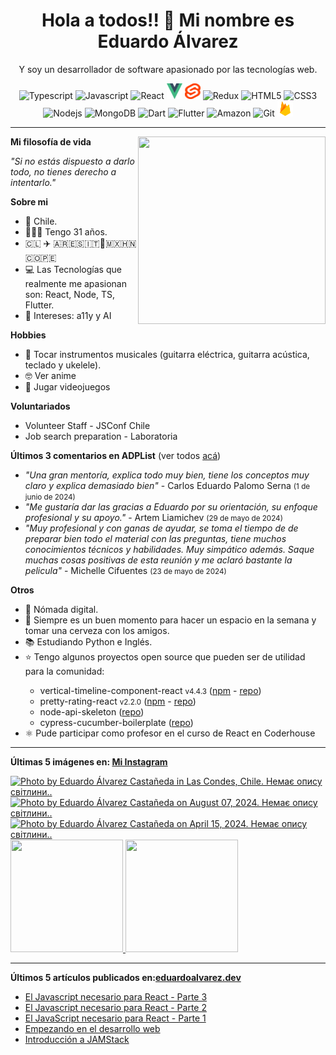 <h1 align="center">Hola a todos!! 👋 Mi nombre es Eduardo Álvarez</h1>
<p align="center">Y soy un desarrollador de software apasionado por las tecnologías web.</p>

<p align="center">
  <img
					src='https://github.com/Proskynete/Proskynete/blob/main/images/icons/ts.png?raw=true'
					alt=Typescript
					width='25'
					height='25'
				/> <img
					src='https://github.com/Proskynete/Proskynete/blob/main/images/icons/js.png?raw=true'
					alt=Javascript
					width='25'
					height='25'
				/> <img
					src='https://github.com/Proskynete/Proskynete/blob/main/images/icons/react.png?raw=true'
					alt=React
					width='25'
					height='25'
				/> <img
					src='https://github.com/Proskynete/Proskynete/blob/main/images/icons/vue.png?raw=true'
					alt=Vue
					width='25'
					height='25'
				/> <img
					src='https://github.com/Proskynete/Proskynete/blob/main/images/icons/svelte.png?raw=true'
					alt=Svelte
					width='25'
					height='25'
				/> <img
					src='https://github.com/Proskynete/Proskynete/blob/main/images/icons/redux.png?raw=true'
					alt=Redux
					width='25'
					height='25'
				/> <img
					src='https://github.com/Proskynete/Proskynete/blob/main/images/icons/html5.png?raw=true'
					alt=HTML5
					width='25'
					height='25'
				/> <img
					src='https://github.com/Proskynete/Proskynete/blob/main/images/icons/css3.png?raw=true'
					alt=CSS3
					width='25'
					height='25'
				/> <img
					src='https://github.com/Proskynete/Proskynete/blob/main/images/icons/node.png?raw=true'
					alt=Nodejs
					width='25'
					height='25'
				/> <img
					src='https://github.com/Proskynete/Proskynete/blob/main/images/icons/mongodb.png?raw=true'
					alt=MongoDB
					width='25'
					height='25'
				/> <img
					src='https://github.com/Proskynete/Proskynete/blob/main/images/icons/dart.png?raw=true'
					alt=Dart
					width='25'
					height='25'
				/> <img
					src='https://github.com/Proskynete/Proskynete/blob/main/images/icons/flutter.png?raw=true'
					alt=Flutter
					width='25'
					height='25'
				/> <img
					src='https://github.com/Proskynete/Proskynete/blob/main/images/icons/aws.png?raw=true'
					alt=Amazon Web Services
					width='25'
					height='25'
				/> <img
					src='https://github.com/Proskynete/Proskynete/blob/main/images/icons/git.png?raw=true'
					alt=Git
					width='25'
					height='25'
				/> <img
					src='https://github.com/Proskynete/Proskynete/blob/main/images/icons/firebase.png?raw=true'
					alt=Firebase
					width='25'
					height='25'
				/>
</p>

---
<img align="right" width="300" height="300" src="https://github.com/Proskynete/Proskynete/blob/main/images/proskynete_without_bg.gif?raw=true" />

<p><strong>Mi filosofía de vida</strong></p>
<p><i>"Si no estás dispuesto a darlo todo, no tienes derecho a intentarlo."</i></p>

<p><strong>Sobre mi</strong></p>
<ul>
  <li>📍 Chile.</li>
  <li>👨🏼‍💻 Tengo 31 años.</li>
  <li>🇨🇱 ✈️ 🇦🇷🇪🇸🇮🇹🗿🇲🇽🇭🇳🇨🇴🇵🇪</li>
  <li>💻 Las Tecnologías que realmente me apasionan son: React, Node, TS, Flutter.</li>
  <li>🧐 Intereses: a11y y AI</li>
</ul>

<p><strong>Hobbies</strong></p>
<ul>
  <li>🎼  Tocar instrumentos musicales (guitarra eléctrica, guitarra acústica, teclado y ukelele).</li>
  <li>🤓  Ver anime</li>
  <li>👾  Jugar videojuegos</li>
</ul>


<p><strong>Voluntariados</strong></p>
<ul>
  <li>Volunteer Staff - JSConf Chile</li>
  <li>Job search preparation - Laboratoria</li>
</ul>

<p><strong>Últimos 3 comentarios en ADPList</strong> (ver todos <a href="https://adplist.org/widgets/reviews?src=eduardo-alvarez" target='_blank'>acá</a>)</p>
<ul>
  <li><i>"Una gran mentoría, explica todo muy bien, tiene los conceptos muy claro y explica demasiado bien"</i> - Carlos Eduardo Palomo Serna <small>(1 de junio de 2024)</small></li>
<li><i>"Me gustaría dar las gracias a Eduardo por su orientación, su enfoque profesional y su apoyo."</i> - Artem Liamichev <small>(29 de mayo de 2024)</small></li>
<li><i>"Muy profesional y con ganas de ayudar, se toma el tiempo de de preparar bien todo el material con las preguntas, tiene muchos conocimientos técnicos y habilidades. Muy simpático además. Saque muchas cosas positivas de esta reunión y me aclaró bastante la pelicula"</i> - Michelle Cifuentes <small>(23 de mayo de 2024)</small></li>
</ul>



<p><strong>Otros</strong></p>
<ul>
  <li>🧳 Nómada digital.</li>
  <li>🍺 Siempre es un buen momento para hacer un espacio en la semana y tomar una cerveza con los amigos.</li>
  <li>📚 Estudiando Python e Inglés.</li>
  <li>⭐ Tengo algunos proyectos open source que pueden ser de utilidad para la comunidad:</li>
    <ul>
      <li>vertical-timeline-component-react <small>v4.4.3</small> (<a href="https://www.npmjs.com/package/vertical-timeline-component-react" target="_blank">npm</a> - <a href="https://github.com/Proskynete/vertical-timeline-component-react" target="_blank">repo</a>)</li>
      <li>pretty-rating-react <small>v2.2.0</small> (<a href="https://www.npmjs.com/package/pretty-rating-react" target="_blank">npm</a> - <a href="https://github.com/Proskynete/pretty-rating-react" target="_blank">repo</a>)</li>
      <li>node-api-skeleton (<a href="https://github.com/Proskynete/node-api-skeleton" target="_blank">repo</a>)</li>
      <li>cypress-cucumber-boilerplate (<a href="https://github.com/Proskynete/cypress-cucumber-boilerplate" target="_blank">repo</a>)</li>
    </ul>
  </li>
  <li>⚛️ Pude participar como profesor en el curso de React en Coderhouse</li>
</ul>

---

<p align="left">
  <strong>
    Últimas 5 imágenes en: <a href="https://instagram.com/eduardo_alvarez.dev" target='_blank'>Mi Instagram</a>
  </strong>
</p>

<a href='https://instagram.com/p/DBhjeA2Axnt' target='_blank'>
				<img
					src='https://instagram.fkiv3-1.fna.fbcdn.net/v/t51.29350-15/464573338_1976525002865602_1179937882880991005_n.jpg?stp=c0.180.1440.1440a_dst-jpg_e35_s640x640_sh0.08_tt6&efg=eyJ2ZW5jb2RlX3RhZyI6ImltYWdlX3VybGdlbi4xNDQweDE4MDAuc2RyLmYyOTM1MC5kZWZhdWx0X2ltYWdlIn0&_nc_ad=z-m&_nc_ht=instagram.fkiv3-1.fna.fbcdn.net&_nc_cat=110&_nc_oc=Q6cZ2AGGnmI4dRqbfiZHPLMO2kKrXSCjH7pT-8n8zg2wdQ_wUovuhNovZe2opl7-rvVgswY&_nc_ohc=ncJJLMSmMiYQ7kNvgFcMYot&_nc_gid=d3be2fd46dad4d9cbc567abcdd29cbb9&edm=ABmJApABAAAA&ccb=7-5&ig_cache_key=MzQ4NjIyMzU4MDY3OTgzODE4OQ%3D%3D.3-ccb7-5&oh=00_AYCA2VYq--7ZdoOhCY19DpemJrGahfvMyiwDYuY_uY4HPQ&oe=67C74763&_nc_sid=b41fef'
					alt='Photo by Eduardo Álvarez Castañeda in Las Condes, Chile. Немає опису світлини..'
					width='180'
					height='180'
				/>
    </a><a href='https://instagram.com/p/C-ZBiWAgJ5s' target='_blank'>
				<img
					src='https://instagram.fkiv3-1.fna.fbcdn.net/v/t51.29350-15/454284637_2211453355886743_1507808198217161850_n.jpg?se=-1&stp=c0.180.1440.1440a_dst-jpg_e35_s640x640_sh0.08_tt6&efg=eyJ2ZW5jb2RlX3RhZyI6ImltYWdlX3VybGdlbi4xNDQweDE4MDAuaGRyLmYyOTM1MC5kZWZhdWx0X2ltYWdlIn0&_nc_ad=z-m&_nc_ht=instagram.fkiv3-1.fna.fbcdn.net&_nc_cat=107&_nc_oc=Q6cZ2AGGnmI4dRqbfiZHPLMO2kKrXSCjH7pT-8n8zg2wdQ_wUovuhNovZe2opl7-rvVgswY&_nc_ohc=548uqV8KLkcQ7kNvgGNstIr&_nc_gid=d3be2fd46dad4d9cbc567abcdd29cbb9&edm=ABmJApABAAAA&ccb=7-5&ig_cache_key=MzQyOTc3OTMzODU5NjMxMTI3MA%3D%3D.3-ccb7-5&oh=00_AYCCH1npHlU-uTG0ClUT3LYlbUsh161ebM2j6dE9eHPl4g&oe=67C7571D&_nc_sid=b41fef'
					alt='Photo by Eduardo Álvarez Castañeda on August 07, 2024. Немає опису світлини..'
					width='180'
					height='180'
				/>
    </a><a href='https://instagram.com/p/C5ys60PpbWU' target='_blank'>
				<img
					src='https://instagram.fkiv3-1.fna.fbcdn.net/v/t51.29350-15/438754256_7249821605071420_8478687047672465221_n.jpg?stp=dst-jpg_e35_s480x480_tt6&efg=eyJ2ZW5jb2RlX3RhZyI6ImltYWdlX3VybGdlbi4xMDgweDEwODAuc2RyLmYyOTM1MC5kZWZhdWx0X2ltYWdlIn0&_nc_ad=z-m&_nc_ht=instagram.fkiv3-1.fna.fbcdn.net&_nc_cat=104&_nc_oc=Q6cZ2AGGnmI4dRqbfiZHPLMO2kKrXSCjH7pT-8n8zg2wdQ_wUovuhNovZe2opl7-rvVgswY&_nc_ohc=ZIodLlLfvqcQ7kNvgHFaneg&_nc_gid=d3be2fd46dad4d9cbc567abcdd29cbb9&edm=ABmJApABAAAA&ccb=7-5&ig_cache_key=MzM0NjkzNTAxODkzMDA3MDUxMg%3D%3D.3-ccb7-5&oh=00_AYAuW-m-5f3Cn3jqZsqsUXUcl9VkIP6fcJMkkyy0ArX0kQ&oe=67C7345C&_nc_sid=b41fef'
					alt='Photo by Eduardo Álvarez Castañeda on April 15, 2024. Немає опису світлини..'
					width='180'
					height='180'
				/>
    </a><a href='https://instagram.com/p/C5yrrizp3-T' target='_blank'>
				<img
					src='https://instagram.fkiv3-1.fna.fbcdn.net/v/t51.29350-15/438622031_732408608963625_5968600723231326392_n.jpg?stp=c0.280.720.720a_dst-jpg_e15_s320x320_tt6&efg=eyJ2ZW5jb2RlX3RhZyI6ImltYWdlX3VybGdlbi43MjB4MTI4MC5zZHIuZjI5MzUwLmRlZmF1bHRfY292ZXJfZnJhbWUifQ&_nc_ad=z-m&_nc_ht=instagram.fkiv3-1.fna.fbcdn.net&_nc_cat=109&_nc_oc=Q6cZ2AGGnmI4dRqbfiZHPLMO2kKrXSCjH7pT-8n8zg2wdQ_wUovuhNovZe2opl7-rvVgswY&_nc_ohc=Wr5bhqudv9wQ7kNvgGzQjmV&_nc_gid=d3be2fd46dad4d9cbc567abcdd29cbb9&edm=ABmJApABAAAA&ccb=7-5&ig_cache_key=MzM0NjkyOTU4MTQwMTAxNDE2Mw%3D%3D.3-ccb7-5&oh=00_AYA_WcLaAxadOejWLHTGVUkmYijCUCnBaTD-iPsnnWCRzQ&oe=67C7547E&_nc_sid=b41fef'
					alt=''
					width='180'
					height='180'
				/>
    </a><a href='https://instagram.com/p/C5aNo2CMqrH' target='_blank'>
				<img
					src='https://instagram.fkiv3-1.fna.fbcdn.net/v/t51.29350-15/436772821_268275739686920_5366680716401594054_n.jpg?stp=dst-jpg_e15_s320x320_tt6&efg=eyJ2ZW5jb2RlX3RhZyI6ImltYWdlX3VybGdlbi43MjB4NzIwLnNkci5mMjkzNTAuZGVmYXVsdF9jb3Zlcl9mcmFtZSJ9&_nc_ad=z-m&_nc_ht=instagram.fkiv3-1.fna.fbcdn.net&_nc_cat=108&_nc_oc=Q6cZ2AGGnmI4dRqbfiZHPLMO2kKrXSCjH7pT-8n8zg2wdQ_wUovuhNovZe2opl7-rvVgswY&_nc_ohc=4hoYm16mh_MQ7kNvgGrLFRQ&_nc_gid=d3be2fd46dad4d9cbc567abcdd29cbb9&edm=ABmJApABAAAA&ccb=7-5&ig_cache_key=MzM0MDA0MjA1NTA1MTI5MTMzNQ%3D%3D.3-ccb7-5&oh=00_AYBNgmRUmd1JcBdgW1W394OnM2kdBxg3SdjDd68z1IJfMw&oe=67C74F56&_nc_sid=b41fef'
					alt=''
					width='180'
					height='180'
				/>
    </a>

---

<p align="left">
  <strong>
    Últimos 5 artículos publicados en:<a href="https://eduardoalvarez.dev" target='_blank'>eduardoalvarez.dev</a>
  </strong>
</p>

- [El Javascript necesario para React - Parte 3](https://eduardoalvarez.dev/articulos/el-javascript-necesario-para-react-parte-3)
- [El Javascript necesario para React - Parte 2](https://eduardoalvarez.dev/articulos/el-javascript-necesario-para-react-parte-2)
- [El JavaScript necesario para React - Parte 1](https://eduardoalvarez.dev/articulos/el-javascript-necesario-para-react-parte-1)
- [Empezando en el desarrollo web](https://eduardoalvarez.dev/articulos/empezando-en-el-desarrollo-web)
- [Introducción a JAMStack](https://eduardoalvarez.dev/articulos/introduccion-a-jamstack)